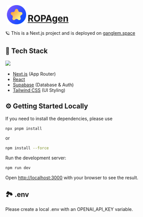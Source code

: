 <p>
 <img src="public/star.svg" width="60" align="left" hspace="5">
 <p>
   <h1><a href="https://ganglem.space">ROPAgen</a></h1>
 </p>
</p>

🪐 This is a Next.js project and is deployed on [ganglem.space](https://ganglem.space)


## 🥞 Tech Stack

<p align="left">
<img src="https://skillicons.dev/icons?i=next,react,supabase,docker,ts,tailwind"/>
</p>

- [Next.js](https://nextjs.org/) (App Router)
- [React](https://react.dev/)
- [Supabase](https://supabase.com/) (Database & Auth)
- [Tailwind CSS](https://tailwindcss.com/) (UI Styling)



## ⚙️ Getting Started Locally

If you need to install the dependencies, please use 

```bash
npx pnpm install
```
or

```bash
npm install --force
```

Run the development server:

```bash
npm run dev
```

Open [http://localhost:3000](http://localhost:3000) with your browser to see the result.

## 🏞️ .env
Please create a local .env with an OPENAI_API_KEY variable.

